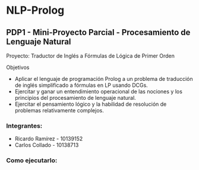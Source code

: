 # NLP-Prolog

## PDP1 - Mini-Proyecto Parcial - Procesamiento de Lenguaje Natural

Proyecto: Traductor de Inglés a Fórmulas de Lógica de Primer Orden

Objetivos

- Aplicar el lenguaje de programación Prolog a un problema de traducción de inglés simplificado a fórmulas en LP usando DCGs.
- Ejercitar y ganar un entendimiento operacional de las nociones y los principios del procesamiento de lenguaje natural.
- Ejercitar el pensamiento lógico y la habilidad de resolución de problemas relativamente complejos.

### Integrantes:

- Ricardo Ramírez - 10139152
- Carlos Collado - 10138713

### Como ejecutarlo:

